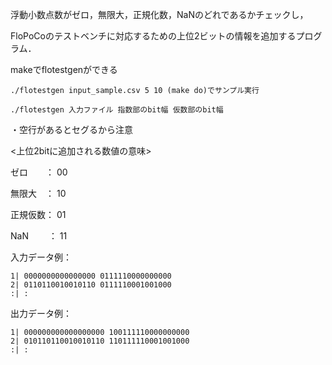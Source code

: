 浮動小数点数がゼロ，無限大，正規化数，NaNのどれであるかチェックし，

FloPoCoのテストベンチに対応するための上位2ビットの情報を追加するプログラム．

makeでflotestgenができる

	./flotestgen input_sample.csv 5 10 (make do)でサンプル実行

	./flotestgen 入力ファイル 指数部のbit幅 仮数部のbit幅


・空行があるとセグるから注意


<上位2bitに追加される数値の意味>

ゼロ　　： 00

無限大　： 10

正規仮数： 01

NaN　　 ： 11


入力データ例：

	1| 0000000000000000 0111110000000000
	2| 0110110010010110 0111110001001000
	:| :

出力データ例：

	1| 000000000000000000 100111110000000000
	2| 010110110010010110 110111110001001000
	:| :
